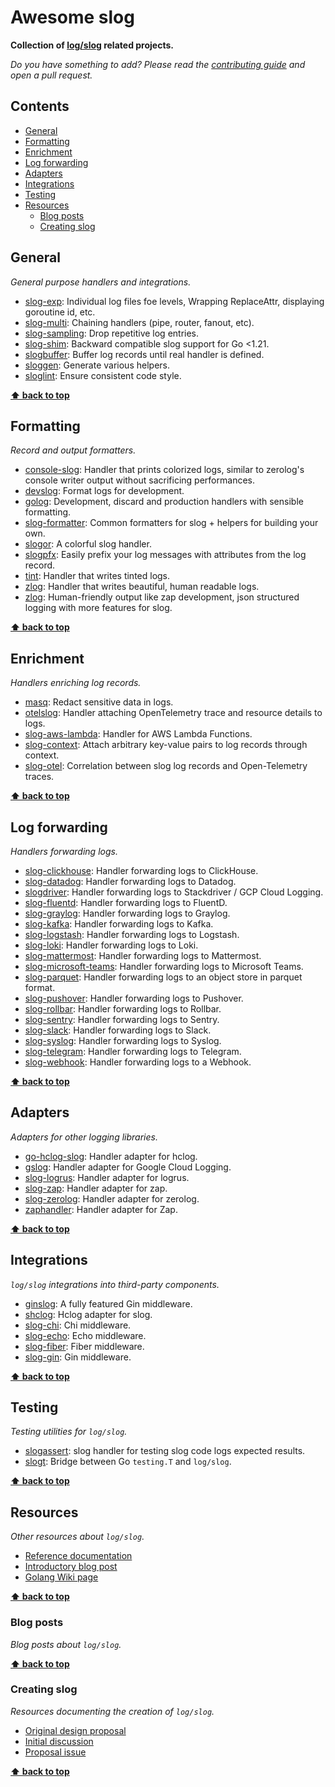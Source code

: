 # Awesome slog

**Collection of [log/slog](https://pkg.go.dev/log/slog) related projects.**

_Do you have something to add? Please read the [contributing guide](CONTRIBUTING.md) and open a pull request._

## Contents

- [General](#general)
- [Formatting](#formatting)
- [Enrichment](#enrichment)
- [Log forwarding](#log-forwarding)
- [Adapters](#adapters)
- [Integrations](#integrations)
- [Testing](#testing)
- [Resources](#resources)
  - [Blog posts](#blog-posts)
  - [Creating slog](#creating-slog)

## General

_General purpose handlers and integrations._

- [slog-exp](https://github.com/smallnest/slog-exp): Individual log files foe levels, Wrapping ReplaceAttr, displaying goroutine id, etc.
- [slog-multi](https://github.com/samber/slog-multi): Chaining handlers (pipe, router, fanout, etc).
- [slog-sampling](https://github.com/samber/slog-sampling): Drop repetitive log entries.
- [slog-shim](https://github.com/sagikazarmark/slog-shim): Backward compatible slog support for Go <1.21.
- [slogbuffer](https://github.com/delicb/slogbuffer): Buffer log records until real handler is defined.
- [sloggen](https://github.com/go-simpler/sloggen): Generate various helpers.
- [sloglint](https://github.com/go-simpler/sloglint): Ensure consistent code style.

**[⬆ back to top](#contents)**

## Formatting

_Record and output formatters._

- [console-slog](https://github.com/phsym/console-slog): Handler that prints colorized logs, similar to zerolog's console writer output without sacrificing performances.
- [devslog](https://github.com/golang-cz/devslog): Format logs for development.
- [golog](https://github.com/primalskill/golog): Development, discard and production handlers with sensible formatting.
- [slog-formatter](https://github.com/samber/slog-formatter): Common formatters for slog + helpers for building your own.
- [slogor](https://gitlab.com/greyxor/slogor): A colorful slog handler.
- [slogpfx](https://github.com/dpotapov/slogpfx): Easily prefix your log messages with attributes from the log record.
- [tint](https://github.com/lmittmann/tint): Handler that writes tinted logs.
- [zlog](https://github.com/jeffry-luqman/zlog): Handler that writes beautiful, human readable logs.
- [zlog](https://github.com/icefed/zlog): Human-friendly output like zap development, json structured logging with more features for slog.

**[⬆ back to top](#contents)**

## Enrichment

_Handlers enriching log records._

- [masq](https://github.com/m-mizutani/masq): Redact sensitive data in logs.
- [otelslog](https://github.com/go-slog/otelslog): Handler attaching OpenTelemetry trace and resource details to logs.
- [slog-aws-lambda](https://github.com/jbleduigou/slog-aws-lambda): Handler for AWS Lambda Functions.
- [slog-context](https://github.com/PumpkinSeed/slog-context): Attach arbitrary key-value pairs to log records through context.
- [slog-otel](https://github.com/remychantenay/slog-otel): Correlation between slog log records and Open-Telemetry traces.

**[⬆ back to top](#contents)**

## Log forwarding

_Handlers forwarding logs._

- [slog-clickhouse](https://github.com/smallnest/slog-clickhouse): Handler forwarding logs to ClickHouse.
- [slog-datadog](https://github.com/samber/slog-datadog): Handler forwarding logs to Datadog.
- [slogdriver](https://github.com/jussi-kalliokoski/slogdriver): Handler forwarding logs to Stackdriver / GCP Cloud Logging.
- [slog-fluentd](https://github.com/samber/slog-fluentd): Handler forwarding logs to FluentD.
- [slog-graylog](https://github.com/samber/slog-graylog): Handler forwarding logs to Graylog.
- [slog-kafka](https://github.com/samber/slog-kafka): Handler forwarding logs to Kafka.
- [slog-logstash](https://github.com/samber/slog-logstash): Handler forwarding logs to Logstash.
- [slog-loki](https://github.com/samber/slog-loki): Handler forwarding logs to Loki.
- [slog-mattermost](https://github.com/samber/slog-mattermost): Handler forwarding logs to Mattermost.
- [slog-microsoft-teams](https://github.com/samber/slog-microsoft-teams): Handler forwarding logs to Microsoft Teams.
- [slog-parquet](https://github.com/samber/slog-parquet): Handler forwarding logs to an object store in parquet format.
- [slog-pushover](https://github.com/SkYNewZ/slog-pushover): Handler forwarding logs to Pushover.
- [slog-rollbar](https://github.com/samber/slog-rollbar): Handler forwarding logs to Rollbar.
- [slog-sentry](https://github.com/samber/slog-sentry): Handler forwarding logs to Sentry.
- [slog-slack](https://github.com/samber/slog-slack): Handler forwarding logs to Slack.
- [slog-syslog](https://github.com/samber/slog-syslog): Handler forwarding logs to Syslog.
- [slog-telegram](https://github.com/samber/slog-telegram): Handler forwarding logs to Telegram.
- [slog-webhook](https://github.com/samber/slog-webhook): Handler forwarding logs to a Webhook.

**[⬆ back to top](#contents)**

## Adapters

_Adapters for other logging libraries._

- [go-hclog-slog](https://github.com/evanphx/go-hclog-slog): Handler adapter for hclog.
- [gslog](https://github.com/maguro/gslog): Handler adapter for Google Cloud Logging.
- [slog-logrus](https://github.com/samber/slog-logrus): Handler adapter for logrus.
- [slog-zap](https://github.com/samber/slog-zap): Handler adapter for zap.
- [slog-zerolog](https://github.com/samber/slog-zerolog): Handler adapter for zerolog.
- [zaphandler](https://github.com/chanchal1987/zaphandler): Handler adapter for Zap.

**[⬆ back to top](#contents)**

## Integrations

_`log/slog` integrations into third-party components._

- [ginslog](https://github.com/FabienMht/ginslog): A fully featured Gin middleware.
- [shclog](https://github.com/ValerySidorin/shclog): Hclog adapter for slog.
- [slog-chi](https://github.com/samber/slog-chi): Chi middleware.
- [slog-echo](https://github.com/samber/slog-echo): Echo middleware.
- [slog-fiber](https://github.com/samber/slog-fiber): Fiber middleware.
- [slog-gin](https://github.com/samber/slog-gin): Gin middleware.

**[⬆ back to top](#contents)**

## Testing

_Testing utilities for `log/slog`._

- [slogassert](https://github.com/thejerf/slogassert): slog handler for testing slog code logs expected results.
- [slogt](https://github.com/neilotoole/slogt): Bridge between Go `testing.T` and `log/slog`.

**[⬆ back to top](#contents)**

## Resources

_Other resources about `log/slog`._

- [Reference documentation](https://pkg.go.dev/log/slog)
- [Introductory blog post](https://go.dev/blog/slog)
- [Golang Wiki page](https://go.dev/wiki/Resources-for-slog)

**[⬆ back to top](#contents)**

### Blog posts

_Blog posts about `log/slog`._


**[⬆ back to top](#contents)**

### Creating slog

_Resources documenting the creation of `log/slog`._

- [Original design proposal](https://go.googlesource.com/proposal/+/master/design/56345-structured-logging.md)
- [Initial discussion](https://github.com/golang/go/discussions/54763)
- [Proposal issue](https://github.com/golang/go/issues/56345)

**[⬆ back to top](#contents)**

